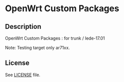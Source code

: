 # OpenWrt Custom Packages

## Description

OpenWrt Custom Packages : for trunk / lede-17.01

Note: Testing target only ar71xx.

## License

See [LICENSE](LICENSE) file.
